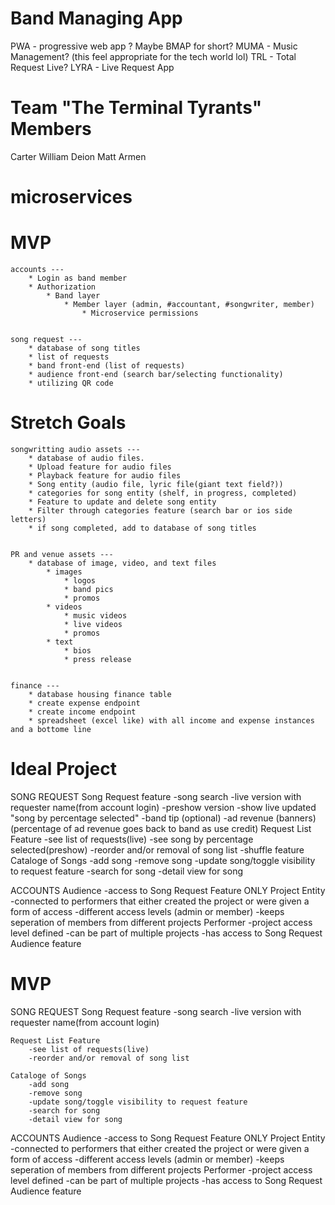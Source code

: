 # Band Managing App

PWA - progressive web app ?
Maybe BMAP for short?
MUMA - Music Management?  (this feel appropriate for the tech world lol)
TRL - Total Request Live?
LYRA - Live Request App 

# Team "The Terminal Tyrants" Members

Carter
William
Deion
Matt
Armen

# microservices
# MVP
    accounts ---
        * Login as band member
        * Authorization
            * Band layer
                * Member layer (admin, #accountant, #songwriter, member)
                    * Microservice permissions


    song request ---
        * database of song titles
        * list of requests
        * band front-end (list of requests)
        * audience front-end (search bar/selecting functionality)
        * utilizing QR code

# Stretch Goals
    songwritting audio assets ---
        * database of audio files.
        * Upload feature for audio files
        * Playback feature for audio files
        * Song entity (audio file, lyric file(giant text field?))
        * categories for song entity (shelf, in progress, completed)
        * Feature to update and delete song entity
        * Filter through categories feature (search bar or ios side letters)
        * if song completed, add to database of song titles


    PR and venue assets ---
        * database of image, video, and text files
            * images
                * logos
                * band pics
                * promos
            * videos
                * music videos
                * live videos
                * promos
            * text
                * bios
                * press release


    finance ---
        * database housing finance table
        * create expense endpoint
        * create income endpoint
        * spreadsheet (excel like) with all income and expense instances and a bottome line



# Ideal Project

SONG REQUEST
    Song Request feature
        -song search
        -live version with requester name(from account login)
        -preshow version
            -show live updated "song by percentage selected"
        -band tip (optional)
        -ad revenue (banners) (percentage of ad revenue goes back to band as use credit)
    Request List Feature
        -see list of requests(live)
        -see song by percentage selected(preshow)
        -reorder and/or removal of song list
        -shuffle feature
    Cataloge of Songs
        -add song
        -remove song
        -update song/toggle visibility to request feature
        -search for song
        -detail view for song

ACCOUNTS
    Audience
        -access to Song Request Feature ONLY
    Project Entity
        -connected to performers that either created the project or were given a form of access
        -different access levels (admin or member)
        -keeps seperation of members from different projects
    Performer
        -project access level defined
        -can be part of multiple projects
        -has access to Song Request Audience feature

# MVP

SONG REQUEST
    Song Request feature
        -song search
        -live version with requester name(from account login)

    Request List Feature
        -see list of requests(live)
        -reorder and/or removal of song list

    Cataloge of Songs
        -add song
        -remove song
        -update song/toggle visibility to request feature
        -search for song
        -detail view for song
ACCOUNTS
    Audience
        -access to Song Request Feature ONLY
    Project Entity
        -connected to performers that either created the project or were given a form of access
        -different access levels (admin or member)
        -keeps seperation of members from different projects
    Performer
        -project access level defined
        -can be part of multiple projects
        -has access to Song Request Audience feature
